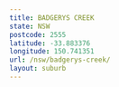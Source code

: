 ```yaml
---
title: BADGERYS CREEK
state: NSW
postcode: 2555
latitude: -33.883376
longitude: 150.741351
url: /nsw/badgerys-creek/
layout: suburb
---
```

